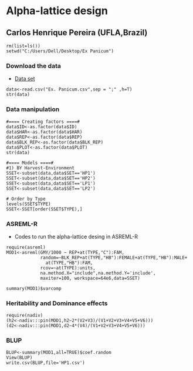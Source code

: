 # Alpha-lattice design

## Carlos Henrique Pereira (UFLA,Brazil)

```
rm(list=ls())
setwd("C:/Users/Dell/Desktop/Ex Panicum")
```

### Download the data

- [Data set](https://github.com/lfelipe-ferrao/lfelipe-ferrao.github.io/blob/master/class/ad_plant/Ex.Panicum.csv)

```
data<-read.csv("Ex. Panicum.csv",sep = ";" ,h=T)
str(data)
```

###  Data manipulation
```
#==== Creating factors ====#
data$ID<-as.factor(data$ID)
data$HAR<-as.factor(data$HAR)
data$REP<-as.factor(data$REP)
data$BLK_REP<-as.factor(data$BLK_REP)
data$PLOT<-as.factor(data$PLOT)
str(data)

#==== Models ====#
#1) BY Harvest-Environment 
SSET<-subset(data,data$SET=='HP1')
SSET<-subset(data,data$SET=='HP2')
SSET<-subset(data,data$SET=='LP1')
SSET<-subset(data,data$SET=='LP2')

# Order by Type
levels(SSET$TYPE)
SSET<-SSET[order(SSET$TYPE),]
```

### ASREML-R

- Codes to run the alpha-lattice desing in ASREML-R

```
require(asreml)
MOD1<-asreml(GMY/1000 ~ REP+at(TYPE,"C"):FAM,
             random=~BLK_REP+at(TYPE,"HB"):FEMALE+at(TYPE,"HB"):MALE+
               at(TYPE,"HB"):FAM,
             rcov=~at(TYPE):units,
             na.method.X="include",na.method.Y='include',
             maxiter=100, workspace=64e6,data=SSET)

summary(MOD1)$varcomp
```

### Heritability and Dominance effects

```
require(nadiv)
(h2<-nadiv:::pin(MOD1,h2~2*(V2+V3)/(V1+V2+V3+V4+V5+V6)))
(d2<-nadiv:::pin(MOD1,d2~4*(V4)/(V1+V2+V3+V4+V5+V6)))
```

### BLUP
```
BLUP<-summary(MOD1,all=TRUE)$coef.random
View(BLUP)
write.csv(BLUP,file='HP1.csv')
```
